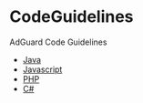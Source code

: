 # CodeGuidelines
AdGuard Code Guidelines

* [Java](Java.md)
* [Javascript](Javascript.md)
* [PHP](PHP.md)
* [C#](C%23.md)
